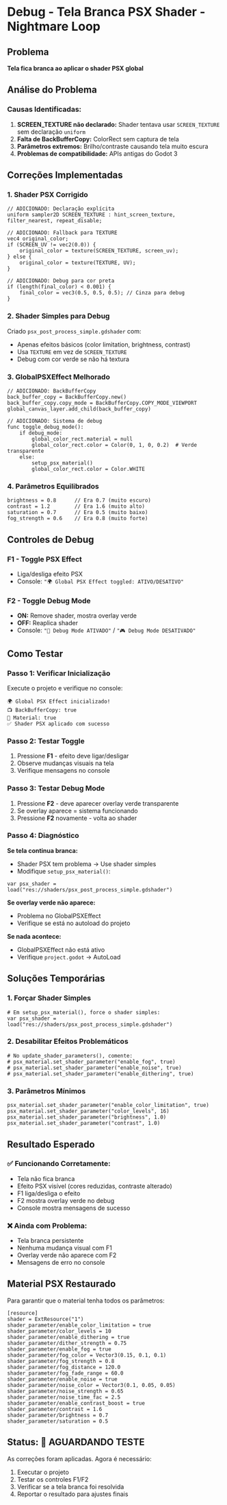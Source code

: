 # Debug - Tela Branca PSX Shader - Nightmare Loop

## Problema
**Tela fica branca ao aplicar o shader PSX global**

## Análise do Problema

### **Causas Identificadas:**

1. **SCREEN_TEXTURE não declarado:** Shader tentava usar `SCREEN_TEXTURE` sem declaração `uniform`
2. **Falta de BackBufferCopy:** ColorRect sem captura de tela
3. **Parâmetros extremos:** Brilho/contraste causando tela muito escura
4. **Problemas de compatibilidade:** APIs antigas do Godot 3

## Correções Implementadas

### **1. Shader PSX Corrigido**
```gdscript
// ADICIONADO: Declaração explícita
uniform sampler2D SCREEN_TEXTURE : hint_screen_texture, filter_nearest, repeat_disable;

// ADICIONADO: Fallback para TEXTURE
vec4 original_color;
if (SCREEN_UV != vec2(0.0)) {
    original_color = texture(SCREEN_TEXTURE, screen_uv);
} else {
    original_color = texture(TEXTURE, UV);
}

// ADICIONADO: Debug para cor preta
if (length(final_color) < 0.001) {
    final_color = vec3(0.5, 0.5, 0.5); // Cinza para debug
}
```

### **2. Shader Simples para Debug**
Criado `psx_post_process_simple.gdshader` com:
- Apenas efeitos básicos (color limitation, brightness, contrast)
- Usa `TEXTURE` em vez de `SCREEN_TEXTURE`
- Debug com cor verde se não há textura

### **3. GlobalPSXEffect Melhorado**
```gdscript
// ADICIONADO: BackBufferCopy
back_buffer_copy = BackBufferCopy.new()
back_buffer_copy.copy_mode = BackBufferCopy.COPY_MODE_VIEWPORT
global_canvas_layer.add_child(back_buffer_copy)

// ADICIONADO: Sistema de debug
func toggle_debug_mode():
    if debug_mode:
        global_color_rect.material = null
        global_color_rect.color = Color(0, 1, 0, 0.2)  # Verde transparente
    else:
        setup_psx_material()
        global_color_rect.color = Color.WHITE
```

### **4. Parâmetros Equilibrados**
```gdscript
brightness = 0.8      // Era 0.7 (muito escuro)
contrast = 1.2        // Era 1.6 (muito alto)
saturation = 0.7      // Era 0.5 (muito baixo)
fog_strength = 0.6    // Era 0.8 (muito forte)
```

## Controles de Debug

### **F1 - Toggle PSX Effect**
- Liga/desliga efeito PSX
- Console: `"🌍 Global PSX Effect toggled: ATIVO/DESATIVO"`

### **F2 - Toggle Debug Mode**
- **ON:** Remove shader, mostra overlay verde
- **OFF:** Reaplica shader
- Console: `"🐛 Debug Mode ATIVADO"` / `"🎮 Debug Mode DESATIVADO"`

## Como Testar

### **Passo 1: Verificar Inicialização**
Execute o projeto e verifique no console:
```
🌍 Global PSX Effect inicializado!
📺 BackBufferCopy: true
🎨 Material: true
✅ Shader PSX aplicado com sucesso
```

### **Passo 2: Testar Toggle**
1. Pressione **F1** - efeito deve ligar/desligar
2. Observe mudanças visuais na tela
3. Verifique mensagens no console

### **Passo 3: Testar Debug Mode**
1. Pressione **F2** - deve aparecer overlay verde transparente
2. Se overlay aparece = sistema funcionando
3. Pressione **F2** novamente - volta ao shader

### **Passo 4: Diagnóstico**

**Se tela continua branca:**
- Shader PSX tem problema → Use shader simples
- Modifique `setup_psx_material()`:
```gdscript
var psx_shader = load("res://shaders/psx_post_process_simple.gdshader")
```

**Se overlay verde não aparece:**
- Problema no GlobalPSXEffect
- Verifique se está no autoload do projeto

**Se nada acontece:**
- GlobalPSXEffect não está ativo
- Verifique `project.godot` → AutoLoad

## Soluções Temporárias

### **1. Forçar Shader Simples**
```gdscript
# Em setup_psx_material(), force o shader simples:
var psx_shader = load("res://shaders/psx_post_process_simple.gdshader")
```

### **2. Desabilitar Efeitos Problemáticos**
```gdscript
# No update_shader_parameters(), comente:
# psx_material.set_shader_parameter("enable_fog", true)
# psx_material.set_shader_parameter("enable_noise", true)
# psx_material.set_shader_parameter("enable_dithering", true)
```

### **3. Parâmetros Mínimos**
```gdscript
psx_material.set_shader_parameter("enable_color_limitation", true)
psx_material.set_shader_parameter("color_levels", 16)
psx_material.set_shader_parameter("brightness", 1.0)
psx_material.set_shader_parameter("contrast", 1.0)
```

## Resultado Esperado

### **✅ Funcionando Corretamente:**
- Tela não fica branca
- Efeito PSX visível (cores reduzidas, contraste alterado)
- F1 liga/desliga o efeito
- F2 mostra overlay verde no debug
- Console mostra mensagens de sucesso

### **❌ Ainda com Problema:**
- Tela branca persistente
- Nenhuma mudança visual com F1
- Overlay verde não aparece com F2
- Mensagens de erro no console

## Material PSX Restaurado

Para garantir que o material tenha todos os parâmetros:

```tres
[resource]
shader = ExtResource("1")
shader_parameter/enable_color_limitation = true
shader_parameter/color_levels = 10
shader_parameter/enable_dithering = true
shader_parameter/dither_strength = 0.75
shader_parameter/enable_fog = true
shader_parameter/fog_color = Vector3(0.15, 0.1, 0.1)
shader_parameter/fog_strength = 0.8
shader_parameter/fog_distance = 120.0
shader_parameter/fog_fade_range = 60.0
shader_parameter/enable_noise = true
shader_parameter/noise_color = Vector3(0.1, 0.05, 0.05)
shader_parameter/noise_strength = 0.65
shader_parameter/noise_time_fac = 2.5
shader_parameter/enable_contrast_boost = true
shader_parameter/contrast = 1.6
shader_parameter/brightness = 0.7
shader_parameter/saturation = 0.5
```

## Status: 🧪 AGUARDANDO TESTE

As correções foram aplicadas. Agora é necessário:
1. Executar o projeto
2. Testar os controles F1/F2
3. Verificar se a tela branca foi resolvida
4. Reportar o resultado para ajustes finais 